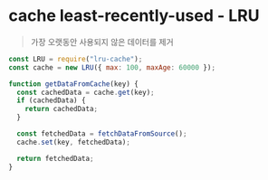 # cache least-recently-used - LRU

> 가장 오랫동안 사용되지 않은 데이터를 제거

```js
const LRU = require("lru-cache");
const cache = new LRU({ max: 100, maxAge: 60000 });

function getDataFromCache(key) {
  const cachedData = cache.get(key);
  if (cachedData) {
    return cachedData;
  }

  const fetchedData = fetchDataFromSource();
  cache.set(key, fetchedData);

  return fetchedData;
}
```
